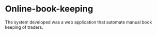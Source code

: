 # Online-book-keeping
The system developed was a web application that automate manual  book keeping of traders. 
